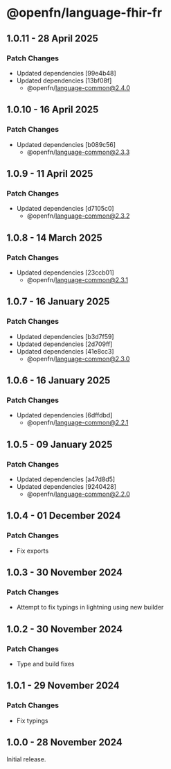 # @openfn/language-fhir-fr

## 1.0.11 - 28 April 2025

### Patch Changes

* Updated dependencies \[99e4b48]
* Updated dependencies \[13bf08f]
  * @openfn/language-common@2.4.0

## 1.0.10 - 16 April 2025

### Patch Changes

* Updated dependencies \[b089c56]
  * @openfn/language-common@2.3.3

## 1.0.9 - 11 April 2025

### Patch Changes

* Updated dependencies \[d7105c0]
  * @openfn/language-common@2.3.2

## 1.0.8 - 14 March 2025

### Patch Changes

* Updated dependencies \[23ccb01]
  * @openfn/language-common@2.3.1

## 1.0.7 - 16 January 2025

### Patch Changes

* Updated dependencies \[b3d7f59]
* Updated dependencies \[2d709ff]
* Updated dependencies \[41e8cc3]
  * @openfn/language-common@2.3.0

## 1.0.6 - 16 January 2025

### Patch Changes

* Updated dependencies \[6dffdbd]
  * @openfn/language-common@2.2.1

## 1.0.5 - 09 January 2025

### Patch Changes

* Updated dependencies \[a47d8d5]
* Updated dependencies \[9240428]
  * @openfn/language-common@2.2.0

## 1.0.4 - 01 December 2024

### Patch Changes

* Fix exports

## 1.0.3 - 30 November 2024

### Patch Changes

* Attempt to fix typings in lightning using new builder

## 1.0.2 - 30 November 2024

### Patch Changes

* Type and build fixes

## 1.0.1 - 29 November 2024

### Patch Changes

* Fix typings

## 1.0.0 - 28 November 2024

Initial release.
